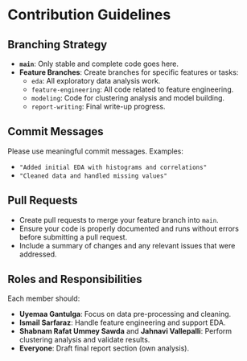# Contribution Guidelines

## Branching Strategy
- **`main`**: Only stable and complete code goes here.
- **Feature Branches**: Create branches for specific features or tasks:
  - `eda`: All exploratory data analysis work.
  - `feature-engineering`: All code related to feature engineering.
  - `modeling`: Code for clustering analysis and model building.
  - `report-writing`: Final write-up progress.

## Commit Messages
Please use meaningful commit messages. Examples:
- `"Added initial EDA with histograms and correlations"`
- `"Cleaned data and handled missing values"`

## Pull Requests
- Create pull requests to merge your feature branch into `main`.
- Ensure your code is properly documented and runs without errors before submitting a pull request.
- Include a summary of changes and any relevant issues that were addressed.

## Roles and Responsibilities
Each member should:
- **Uyemaa Gantulga**: Focus on data pre-processing and cleaning.
- **Ismail Sarfaraz**: Handle feature engineering and support EDA.
- **Shabnam Rafat Ummey Sawda** and **Jahnavi Vallepalli**: Perform clustering analysis and validate results.
- **Everyone**: Draft final report section (own analysis).
